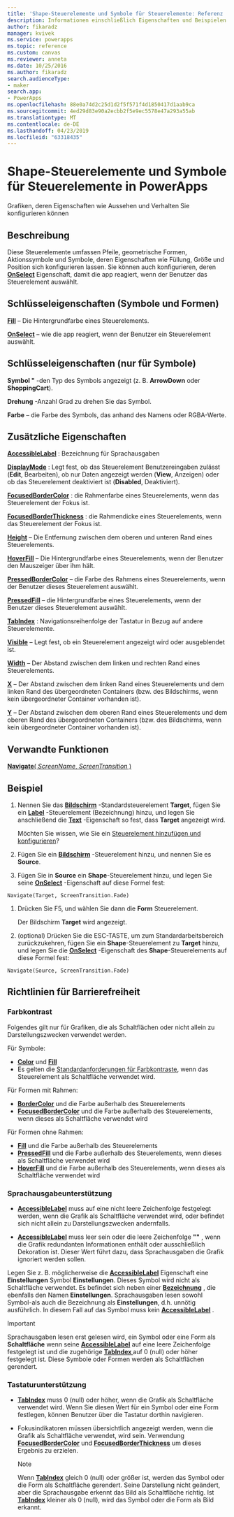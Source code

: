 ```yaml
---
title: 'Shape-Steuerelemente und Symbole für Steuerelemente: Referenz | Microsoft-Dokumentation'
description: Informationen einschließlich Eigenschaften und Beispielen für Shape-Steuerelemente und Symbole für Steuerelemente
author: fikaradz
manager: kvivek
ms.service: powerapps
ms.topic: reference
ms.custom: canvas
ms.reviewer: anneta
ms.date: 10/25/2016
ms.author: fikaradz
search.audienceType:
- maker
search.app:
- PowerApps
ms.openlocfilehash: 88e0a74d2c25d1d2f5f571f4d1850417d1aab9ca
ms.sourcegitcommit: 4ed29d83e90a2ecbb2f5e9ec5578e47a293a55ab
ms.translationtype: MT
ms.contentlocale: de-DE
ms.lasthandoff: 04/23/2019
ms.locfileid: "63318435"
---
```

# <a name="shape-controls-and-icon-controls-in-powerapps"></a>Shape-Steuerelemente und Symbole für Steuerelemente in PowerApps
Grafiken, deren Eigenschaften wie Aussehen und Verhalten Sie konfigurieren können

## <a name="description"></a>Beschreibung
Diese Steuerelemente umfassen Pfeile, geometrische Formen, Aktionssymbole und Symbole, deren Eigenschaften wie Füllung, Größe und Position sich konfigurieren lassen. Sie können auch konfigurieren, deren **[OnSelect](properties-core.md)** Eigenschaft, damit die app reagiert, wenn der Benutzer das Steuerelement auswählt.

## <a name="key-properties-icons-and-shapes"></a>Schlüsseleigenschaften (Symbole und Formen)
**[Fill](properties-color-border.md)** – Die Hintergrundfarbe eines Steuerelements.

**[OnSelect](properties-core.md)**  – wie die app reagiert, wenn der Benutzer ein Steuerelement auswählt.

## <a name="key-properties-icons-only"></a>Schlüsseleigenschaften (nur für Symbole)

**Symbol "** -den Typ des Symbols angezeigt (z. B. **ArrowDown** oder **ShoppingCart**). 

**Drehung** -Anzahl Grad zu drehen Sie das Symbol. 

**Farbe** – die Farbe des Symbols, das anhand des Namens oder RGBA-Werte.

## <a name="additional-properties"></a>Zusätzliche Eigenschaften
**[AccessibleLabel](properties-accessibility.md)** : Bezeichnung für Sprachausgaben

**[DisplayMode](properties-core.md)** : Legt fest, ob das Steuerelement Benutzereingaben zulässt (**Edit**, Bearbeiten), ob nur Daten angezeigt werden (**View**, Anzeigen) oder ob das Steuerelement deaktiviert ist (**Disabled**, Deaktiviert).

**[FocusedBorderColor](properties-color-border.md)** : die Rahmenfarbe eines Steuerelements, wenn das Steuerelement der Fokus ist.

**[FocusedBorderThickness](properties-color-border.md)** : die Rahmendicke eines Steuerelements, wenn das Steuerelement der Fokus ist.

**[Height](properties-size-location.md)** – Die Entfernung zwischen dem oberen und unteren Rand eines Steuerelements.

**[HoverFill](properties-color-border.md)** – Die Hintergrundfarbe eines Steuerelements, wenn der Benutzer den Mauszeiger über ihm hält.

**[PressedBorderColor](properties-color-border.md)**  – die Farbe des Rahmens eines Steuerelements, wenn der Benutzer dieses Steuerelement auswählt.

**[PressedFill](properties-color-border.md)**  – die Hintergrundfarbe eines Steuerelements, wenn der Benutzer dieses Steuerelement auswählt.

**[TabIndex](properties-accessibility.md)** : Navigationsreihenfolge der Tastatur in Bezug auf andere Steuerelemente.

**[Visible](properties-core.md)** – Legt fest, ob ein Steuerelement angezeigt wird oder ausgeblendet ist.

**[Width](properties-size-location.md)** – Der Abstand zwischen dem linken und rechten Rand eines Steuerelements.

**[X](properties-size-location.md)** – Der Abstand zwischen dem linken Rand eines Steuerelements und dem linken Rand des übergeordneten Containers (bzw. des Bildschirms, wenn kein übergeordneter Container vorhanden ist).

**[Y](properties-size-location.md)** – Der Abstand zwischen dem oberen Rand eines Steuerelements und dem oberen Rand des übergeordneten Containers (bzw. des Bildschirms, wenn kein übergeordneter Container vorhanden ist).

## <a name="related-functions"></a>Verwandte Funktionen

[**Navigate**( *ScreenName*, *ScreenTransition* )](../functions/function-navigate.md)

## <a name="example"></a>Beispiel

1. Nennen Sie das **[Bildschirm](control-screen.md)** -Standardsteuerelement **Target**, fügen Sie ein **[Label](control-text-box.md)** -Steuerelement (Bezeichnung) hinzu, und legen Sie anschließend die  **[Text](properties-core.md)** -Eigenschaft so fest, dass **Target** angezeigt wird.

    Möchten Sie wissen, wie Sie ein [Steuerelement hinzufügen und konfigurieren](../add-configure-controls.md)?

1. Fügen Sie ein **[Bildschirm](control-screen.md)** -Steuerelement hinzu, und nennen Sie es **Source**.

1. Fügen Sie in **Source** ein **Shape**-Steuerelement hinzu, und legen Sie seine **[OnSelect](properties-core.md)** -Eigenschaft auf diese Formel fest:

  `Navigate(Target, ScreenTransition.Fade)`
  
1. Drücken Sie F5, und wählen Sie dann die **Form** Steuerelement.

    Der Bildschirm **Target** wird angezeigt.

1. (optional) Drücken Sie die ESC-TASTE, um zum Standardarbeitsbereich zurückzukehren, fügen Sie ein **Shape**-Steuerelement zu **Target** hinzu, und legen Sie die **[OnSelect](properties-core.md)** -Eigenschaft des **Shape**-Steuerelements auf diese Formel fest:

  `Navigate(Source, ScreenTransition.Fade)`

## <a name="accessibility-guidelines"></a>Richtlinien für Barrierefreiheit

### <a name="color-contrast"></a>Farbkontrast

Folgendes gilt nur für Grafiken, die als Schaltflächen oder nicht allein zu Darstellungszwecken verwendet werden.

Für Symbole:
- **[Color](properties-color-border.md)** und **[Fill](properties-color-border.md)**
- Es gelten die [Standardanforderungen für Farbkontraste](../accessible-apps-color.md), wenn das Steuerelement als Schaltfläche verwendet wird.

Für Formen mit Rahmen:
- **[BorderColor](properties-color-border.md)** und die Farbe außerhalb des Steuerelements
- **[FocusedBorderColor](properties-color-border.md)** und die Farbe außerhalb des Steuerelements, wenn dieses als Schaltfläche verwendet wird

Für Formen ohne Rahmen:
- **[Fill](properties-color-border.md)** und die Farbe außerhalb des Steuerelements
- **[PressedFill](properties-color-border.md)** und die Farbe außerhalb des Steuerelements, wenn dieses als Schaltfläche verwendet wird
- **[HoverFill](properties-color-border.md)** und die Farbe außerhalb des Steuerelements, wenn dieses als Schaltfläche verwendet wird

### <a name="screen-reader-support"></a>Sprachausgabeunterstützung
- **[AccessibleLabel](properties-accessibility.md)**  muss auf eine nicht leere Zeichenfolge festgelegt werden, wenn die Grafik als Schaltfläche verwendet wird, oder befindet sich nicht allein zu Darstellungszwecken andernfalls.

- **[AccessibleLabel](properties-accessibility.md)**  muss leer sein oder die leere Zeichenfolge **""** , wenn die Grafik redundanten Informationen enthält oder ausschließlich Dekoration ist. Dieser Wert führt dazu, dass Sprachausgaben die Grafik ignoriert werden sollen.

Legen Sie z. B. möglicherweise die **[AccessibleLabel](properties-accessibility.md)** Eigenschaft eine **Einstellungen** Symbol **Einstellungen**. Dieses Symbol wird nicht als Schaltfläche verwendet. Es befindet sich neben einer **[Bezeichnung](control-text-box.md)** , die ebenfalls den Namen **Einstellungen**. Sprachausgaben lesen sowohl Symbol-als auch die Bezeichnung als **Einstellungen**, d.h. unnötig ausführlich. In diesem Fall auf das Symbol muss kein  **[AccessibleLabel](properties-accessibility.md)** .

> [!IMPORTANT]
> Sprachausgaben lesen erst gelesen wird, ein Symbol oder eine Form als **Schaltfläche** wenn seine **[AccessibleLabel](properties-accessibility.md)** auf eine leere Zeichenfolge festgelegt ist und die zugehörige **[TabIndex ](properties-accessibility.md)** auf 0 (null) oder höher festgelegt ist. Diese Symbole oder Formen werden als Schaltflächen gerendert. 

### <a name="keyboard-support"></a>Tastaturunterstützung
- **[TabIndex](properties-accessibility.md)**  muss 0 (null) oder höher, wenn die Grafik als Schaltfläche verwendet wird. Wenn Sie diesen Wert für ein Symbol oder eine Form festlegen, können Benutzer über die Tastatur dorthin navigieren.

- Fokusindikatoren müssen übersichtlich angezeigt werden, wenn die Grafik als Schaltfläche verwendet, wird sein. Verwendung **[FocusedBorderColor](properties-color-border.md)** und **[FocusedBorderThickness](properties-color-border.md)** um dieses Ergebnis zu erzielen.

    > [!NOTE]
    > Wenn **[TabIndex](properties-accessibility.md)** gleich 0 (null) oder größer ist, werden das Symbol oder die Form als Schaltfläche gerendert. Seine Darstellung nicht geändert, aber die Sprachausgabe erkennt das Bild als Schaltfläche richtig. Ist **[TabIndex](properties-accessibility.md)** kleiner als 0 (null), wird das Symbol oder die Form als Bild erkannt.
